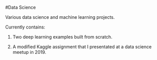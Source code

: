 #Data Science

Various data science and machine learning projects.

Currently contains:

1) Two deep learning examples built from scratch.

2) A modified Kaggle assignment that I presentated at a data science meetup in 2019. 
